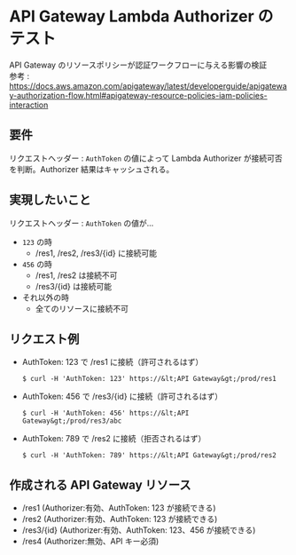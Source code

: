 # API Gateway Lambda Authorizer のテスト

API Gateway のリソースポリシーが認証ワークフローに与える影響の検証  
参考 : https://docs.aws.amazon.com/apigateway/latest/developerguide/apigateway-authorization-flow.html#apigateway-resource-policies-iam-policies-interaction

## 要件

リクエストヘッダー : `AuthToken` の値によって Lambda Authorizer が接続可否を判断。Authorizer 結果はキャッシュされる。

## 実現したいこと

リクエストヘッダー : `AuthToken` の値が...

* `123` の時
    * /res1, /res2, /res3/{id} に接続可能
* `456` の時
    * /res1, /res2 は接続不可
    * /res3/{id} は接続可能
* それ以外の時
    * 全てのリソースに接続不可

## リクエスト例

* AuthToken: 123 で /res1 に接続（許可されるはず）
    ```
    $ curl -H 'AuthToken: 123' https://&lt;API Gateway&gt;/prod/res1
    ```

* AuthToken: 456 で /res3/{id} に接続（許可されるはず）
    ```
    $ curl -H 'AuthToken: 456' https://&lt;API Gateway&gt;/prod/res3/abc
    ```

* AuthToken: 789 で /res2 に接続（拒否されるはず）
    ```
    $ curl -H 'AuthToken: 789' https://&lt;API Gateway&gt;/prod/res2
    ```

## 作成される API Gateway リソース

* /res1  (Authorizer:有効、AuthToken: 123 が接続できる)
* /res2  (Authorizer:有効、AuthToken: 123 が接続できる)
* /res3/{id} (Authorizer:有効、AuthToken: 123、456 が接続できる)
* /res4  (Authorizer:無効、API キー必須)